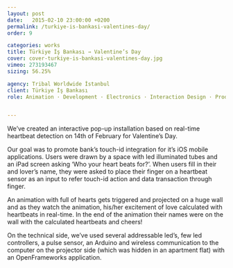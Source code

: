 ```yaml
---
layout: post
date:   2015-02-10 23:00:00 +0200
permalink: /turkiye-is-bankasi-valentines-day/
order: 9

categories: works
title: Türkiye İş Bankası ⇾ Valentine’s Day
cover: cover-turkiye-is-bankasi-valentines-day.jpg
vimeo: 273193467
sizing: 56.25%

agency: Tribal Worldwide İstanbul 
client: Türkiye İş Bankası 
role: Animation · Development · Electronics · Interaction Design · Production


---
```


We’ve created an interactive pop-up installation based on real-time heartbeat detection on 14th of February for Valentine’s Day.

Our goal was to promote bank’s touch-id integration for it’s iOS mobile applications. Users were drawn by a space with led illuminated tubes and an iPad screen asking ‘Who your heart beats for?’. When users fill in their and lover’s name, they were asked to place their finger on a heartbeat sensor as an input to refer touch-id action and data transaction through finger.

An animation with full of hearts gets triggered and projected on a huge wall and as they watch the animation, his/her excitement of love calculated with heartbeats in real-time. In the end of the animation their names were on the wall with the calculated heartbeats and cheers!

On the technical side, we’ve used several addressable led’s, few led controllers, a pulse sensor, an Arduino and wireless communication to the computer on the projector side (which was hidden in an apartment flat) with an OpenFrameworks application.